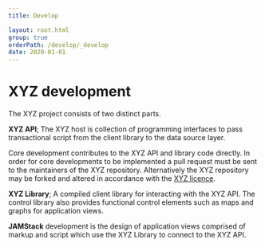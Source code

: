 ```yaml
---
title: Develop

layout: root.html
group: true
orderPath: /develop/_develop
date: 2020-01-01
---
```


# XYZ development

The XYZ project consists of two distinct parts.

**XYZ API**; The XYZ host is collection of programming interfaces to pass transactional script from the client library to the data source layer.

Core development contributes to the XYZ API and library code directly. In order for core developments to be implemented a pull request must be sent to the maintainers of the XYZ repository. Alternatively the XYZ repository may be forked and altered in accordance with the [XYZ licence](https://github.com/GEOLYTIX/xyz/blob/master/LICENSE).

**XYZ Library**; A compiled client library for interacting with the XYZ API. The control library also provides functional control elements such as maps and graphs for application views.

**JAMStack** development is the design of application views comprised of markup and script which use the XYZ Library to connect to the XYZ API.